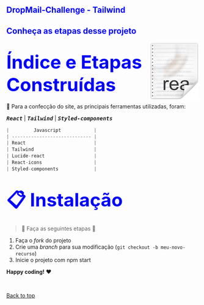 
<h2><span style="color:blue">
DropMail-Challenge - Tailwind</h2>
<h2><span style="color:blue">
Conheça as etapas desse projeto</span></h2>

<img src="icon.png" align="right" />



<h1><span style="color:blue">
<font size=30>Índice e Etapas Construídas</font></span></h1>

📜 Para a confecção do site, as principais ferramentas utilizadas, foram:

<kbd>***React***</kbd> | <kbd>***Tailwind***</kbd> | <kbd>***Styled-components***</kbd> 


```javascript
|         Javascript            |
| ----------------------------- | 
| React                         |
| Tailwind                      |
| Lucide-react                  |
| React-icons                   |
| Styled-components             | 


```


<h1><span style="color:blue">
<font size=30>📋 Instalação
</font></span></h1>

> :construction: Faça as seguintes etapas :construction:

1. Faça o _fork_ do projeto
2. Crie uma _branch_ para sua modificação (`git checkout -b meu-novo-recurso`)
3. Inicie o projeto com npm start



**Happy coding!** :heart:

 <br>

[Back to top](#faqs)
